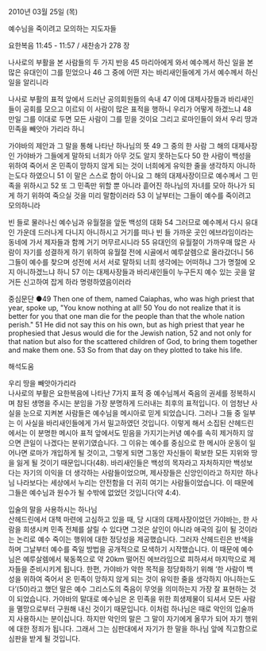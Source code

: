 2010년 03월 25일 (목)

예수님을 죽이려고 모의하는 지도자들



요한복음 11:45 - 11:57 / 새찬송가 278 장


나사로의 부활을 본 사람들의 두 가지 반응
45 마리아에게 와서 예수께서 하신 일을 본 많은 유대인이 그를 믿었으나 46 그 중에 어떤 자는 바리새인들에게 가서 예수께서 하신 일을 알리니라 

나사로 부활의 표적 앞에서 드러난 공의회원들의 속내
47 이에 대제사장들과 바리새인들이 공회를 모으고 이르되 이 사람이 많은 표적을 행하니 우리가 어떻게 하겠느냐 48 만일 그를 이대로 두면 모든 사람이 그를 믿을 것이요 그리고 로마인들이 와서 우리 땅과 민족을 빼앗아 가리라 하니 

가야바의 제안과 그 말을 통해 나타난 하나님의 뜻
49 그 중의 한 사람 그 해의 대제사장인 가야바가 그들에게 말하되 너희가 아무 것도 알지 못하는도다 50 한 사람이 백성을 위하여 죽어서 온 민족이 망하지 않게 되는 것이 너희에게 유익한 줄을 생각하지 아니하는도다 하였으니 51 이 말은 스스로 함이 아니요 그 해의 대제사장이므로 예수께서 그 민족을 위하시고 52 또 그 민족만 위할 뿐 아니라 흩어진 하나님의 자녀를 모아 하나가 되게 하기 위하여 죽으실 것을 미리 말함이러라 53 이 날부터는 그들이 예수를 죽이려고 모의하니라 

빈 들로 물러나신 예수님과 유월절을 앞둔 백성의 대화
54 그러므로 예수께서 다시 유대인 가운데 드러나게 다니지 아니하시고 거기를 떠나 빈 들 가까운 곳인 에브라임이라는 동네에 가서 제자들과 함께 거기 머무르시니라 55 유대인의 유월절이 가까우매 많은 사람이 자기를 성결하게 하기 위하여 유월절 전에 시골에서 예루살렘으로 올라갔더니 56 그들이 예수를 찾으며 성전에 서서 서로 말하되 너희 생각에는 어떠하냐 그가 명절에 오지 아니하겠느냐 하니 57 이는 대제사장들과 바리새인들이 누구든지 예수 있는 곳을 알거든 신고하여 잡게 하라 명령하였음이러라 

중심문단 ●49 Then one of them, named Caiaphas, who was high priest that year, spoke up, "You know nothing at all! 50 You do not realize that it is better for you that one man die for the people than that the whole nation perish." 51 He did not say this on his own, but as high priest that year he prophesied that Jesus would die for the Jewish nation, 52 and not only for that nation but also for the scattered children of God, to bring them together and make them one. 53 So from that day on they plotted to take his life.

해석도움





우리 땅을 빼앗아가리라  
나사로의 부활은 요한복음에 나타난 7가지 표적 중 예수님께서 죽음의 권세를 정복하시며 참된 생명을 주시는 분임을 가장 분명하게 드러내는 최후의 표적입니다. 이 엄청난 사실을 눈으로 지켜본 사람들은 예수님을 메시아로 믿게 되었습니다. 그러나 그들 중 일부는 이 사실을 바리새인들에게 가서 밀고하였던 것입니다. 이렇게 해서 소집된 산헤드린에서는 이 분명한 메시아 표적 앞에서도 믿음을 가지기는커녕 예수를 속히 제거하지 않으면 큰일이 나겠다는 분위기였습니다. 그 이유는 예수를 중심으로 한 메시아 운동이 일어나면 로마가 개입하게 될 것이고, 그렇게 되면 그동안 자신들이 확보한 모든 지위와 땅을 잃게 될 것이기 때문입니다(48). 바리새인들은 백성의 목자라고 자처하지만 백성보다는 자기의 이익을 더 생각하는 사람들이었으며, 제사장들은 신앙인이라고 하지만 하나님 나라보다는 세상에서 누리는 안전함을 더 귀히 여기는 사람들이었습니다. 이 때문에 그들은 예수님과 원수가 될 수밖에 없었던 것입니다(약 4:4).

입술의 말을 사용하시는 하나님  
산헤드린에서 대책 마련에 고심하고 있을 때, 당 시대의 대제사장이었던 가야바는, 한 사람을 희생시켜 민족 전체를 살릴 수 있다면 그것은 살인이 아니라 애국의 길이 될 것이라는 논리로 예수 죽이는 행위에 대한 정당성을 제공했습니다. 그러자 산헤드린은 반색을 하며 그날부터 예수를 죽일 방법을 공개적으로 모색하기 시작했습니다. 이 때문에 예수님은 예루살렘에서 북동쪽으로 약 20km 떨어진 에브라임으로 피하셔서 마지막으로 제자들을 준비시키게 됩니다. 한편, 가야바가 악한 목적을 정당화하기 위해 ‘한 사람이 백성을 위하여 죽어서 온 민족이 망하지 않게 되는 것이 유익한 줄을 생각하지 아니하는도다’(50)라고 했던 말은 예수 그리스도의 죽음이 무엇을 의미하는지 가장 잘 표현하는 것이 되었습니다. 가야바의 말대로 예수님은 온 민족을 위한 희생제물이 되셔서 모든 사람을 멸망으로부터 구원해 내신 것이기 때문입니다. 이처럼 하나님은 때로 악인의 입술까지 사용하시는 분이십니다. 하지만 악인의 말은 그 말이 자기에게 올무가 되어 자기 행위에 대한 정죄가 됩니다. 그래서 그는 심판대에서 자기가 한 말을 하나님 앞에 직고함으로 심판을 받게 될 것입니다.